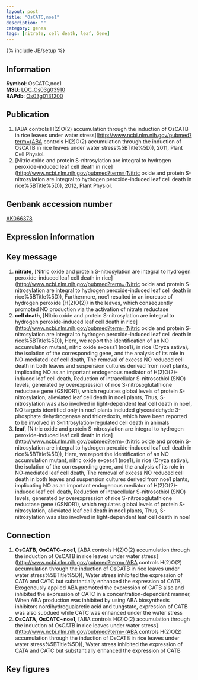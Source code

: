 ```yaml
---
layout: post
title: "OsCATC,noe1"
description: ""
category: genes
tags: [nitrate, cell death, leaf, Gene]
---
```

{% include JB/setup %}

## Information
__Symbol__: OsCATC,noe1  
__MSU__: [LOC_Os03g03910](http://rice.plantbiology.msu.edu/cgi-bin/ORF_infopage.cgi?orf=LOC_Os03g03910)  
__RAPdb__: [Os03g0131200](http://rapdb.dna.affrc.go.jp/viewer/gbrowse_details/irgsp1?name=Os03g0131200)  

## Publication
1. [ABA controls H(2)O(2) accumulation through the induction of OsCATB in rice leaves under water stress](http://www.ncbi.nlm.nih.gov/pubmed?term=(ABA controls H(2)O(2) accumulation through the induction of OsCATB in rice leaves under water stress%5BTitle%5D)), 2011, Plant Cell Physiol.
2. [Nitric oxide and protein S-nitrosylation are integral to hydrogen peroxide-induced leaf cell death in rice](http://www.ncbi.nlm.nih.gov/pubmed?term=(Nitric oxide and protein S-nitrosylation are integral to hydrogen peroxide-induced leaf cell death in rice%5BTitle%5D)), 2012, Plant Physiol.

## Genbank accession number
[AK066378](http://www.ncbi.nlm.nih.gov/nuccore/AK066378)

## Expression information

## Key message
1. __nitrate__, [Nitric oxide and protein S-nitrosylation are integral to hydrogen peroxide-induced leaf cell death in rice](http://www.ncbi.nlm.nih.gov/pubmed?term=(Nitric oxide and protein S-nitrosylation are integral to hydrogen peroxide-induced leaf cell death in rice%5BTitle%5D)),  Furthermore, noe1 resulted in an increase of hydrogen peroxide (H(2)O(2)) in the leaves, which consequently promoted NO production via the activation of nitrate reductase
2. __cell death__, [Nitric oxide and protein S-nitrosylation are integral to hydrogen peroxide-induced leaf cell death in rice](http://www.ncbi.nlm.nih.gov/pubmed?term=(Nitric oxide and protein S-nitrosylation are integral to hydrogen peroxide-induced leaf cell death in rice%5BTitle%5D)),  Here, we report the identification of an NO accumulation mutant, nitric oxide excess1 (noe1), in rice (Oryza sativa), the isolation of the corresponding gene, and the analysis of its role in NO-mediated leaf cell death, The removal of excess NO reduced cell death in both leaves and suspension cultures derived from noe1 plants, implicating NO as an important endogenous mediator of H(2)O(2)-induced leaf cell death, Reduction of intracellular S-nitrosothiol (SNO) levels, generated by overexpression of rice S-nitrosoglutathione reductase gene (GSNOR1), which regulates global levels of protein S-nitrosylation, alleviated leaf cell death in noe1 plants, Thus, S-nitrosylation was also involved in light-dependent leaf cell death in noe1, NO targets identified only in noe1 plants included glyceraldehyde 3-phosphate dehydrogenase and thioredoxin, which have been reported to be involved in S-nitrosylation-regulated cell death in animals
3. __leaf__, [Nitric oxide and protein S-nitrosylation are integral to hydrogen peroxide-induced leaf cell death in rice](http://www.ncbi.nlm.nih.gov/pubmed?term=(Nitric oxide and protein S-nitrosylation are integral to hydrogen peroxide-induced leaf cell death in rice%5BTitle%5D)),  Here, we report the identification of an NO accumulation mutant, nitric oxide excess1 (noe1), in rice (Oryza sativa), the isolation of the corresponding gene, and the analysis of its role in NO-mediated leaf cell death, The removal of excess NO reduced cell death in both leaves and suspension cultures derived from noe1 plants, implicating NO as an important endogenous mediator of H(2)O(2)-induced leaf cell death, Reduction of intracellular S-nitrosothiol (SNO) levels, generated by overexpression of rice S-nitrosoglutathione reductase gene (GSNOR1), which regulates global levels of protein S-nitrosylation, alleviated leaf cell death in noe1 plants, Thus, S-nitrosylation was also involved in light-dependent leaf cell death in noe1

## Connection
1. __OsCATB__, __OsCATC~noe1__, [ABA controls H(2)O(2) accumulation through the induction of OsCATB in rice leaves under water stress](http://www.ncbi.nlm.nih.gov/pubmed?term=(ABA controls H(2)O(2) accumulation through the induction of OsCATB in rice leaves under water stress%5BTitle%5D)),  Water stress inhibited the expression of CATA and CATC but substantially enhanced the expression of CATB, Exogenously applied ABA promoted the expression of CATB also and inhibited the expression of CATC in a concentration-dependent manner, When ABA production was inhibited by using ABA biosynthesis inhibitors nordihydroguaiaretic acid and tungstate, expression of CATB was also subdued while CATC was enhanced under the water stress
2. __OsCATA__, __OsCATC~noe1__, [ABA controls H(2)O(2) accumulation through the induction of OsCATB in rice leaves under water stress](http://www.ncbi.nlm.nih.gov/pubmed?term=(ABA controls H(2)O(2) accumulation through the induction of OsCATB in rice leaves under water stress%5BTitle%5D)),  Water stress inhibited the expression of CATA and CATC but substantially enhanced the expression of CATB

## Key figures


